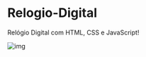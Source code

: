 # Relogio-Digital
Relógio Digital com HTML, CSS e JavaScript!

![img](https://user-images.githubusercontent.com/51799470/152463582-e460549e-c6b1-4986-9f64-4eecf0df84e6.PNG)
